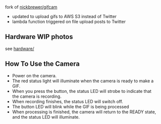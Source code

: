 fork of [nickbrewer/gifcam](https://github.com/nickbrewer/gifcam)

* updated to upload gifs to AWS S3 instead of Twitter
* lambda function triggered on file upload posts to Twitter 

## Hardware WIP photos
see [hardware/](https://github.com/ntno/gifcam/tree/master/hardware)

## How To Use the Camera
- Power on the camera.
- The red status light will illuminate when the camera is ready to make a GIF.
- When you press the button, the status LED will strobe to indicate that the camera is recording.
- When recording finishes, the status LED will switch off.
- The button LED will blink while the GIF is being processed
- When processing is finished, the camera will return to the READY state, and the status LED will illuminate.
